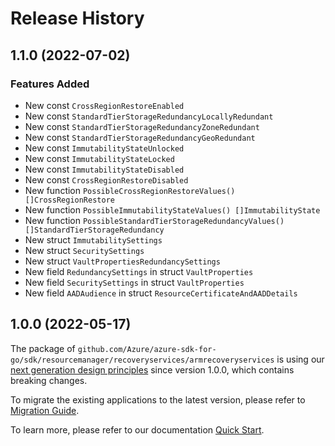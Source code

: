 # Release History

## 1.1.0 (2022-07-02)
### Features Added

- New const `CrossRegionRestoreEnabled`
- New const `StandardTierStorageRedundancyLocallyRedundant`
- New const `StandardTierStorageRedundancyZoneRedundant`
- New const `StandardTierStorageRedundancyGeoRedundant`
- New const `ImmutabilityStateUnlocked`
- New const `ImmutabilityStateLocked`
- New const `ImmutabilityStateDisabled`
- New const `CrossRegionRestoreDisabled`
- New function `PossibleCrossRegionRestoreValues() []CrossRegionRestore`
- New function `PossibleImmutabilityStateValues() []ImmutabilityState`
- New function `PossibleStandardTierStorageRedundancyValues() []StandardTierStorageRedundancy`
- New struct `ImmutabilitySettings`
- New struct `SecuritySettings`
- New struct `VaultPropertiesRedundancySettings`
- New field `RedundancySettings` in struct `VaultProperties`
- New field `SecuritySettings` in struct `VaultProperties`
- New field `AADAudience` in struct `ResourceCertificateAndAADDetails`


## 1.0.0 (2022-05-17)

The package of `github.com/Azure/azure-sdk-for-go/sdk/resourcemanager/recoveryservices/armrecoveryservices` is using our [next generation design principles](https://azure.github.io/azure-sdk/general_introduction.html) since version 1.0.0, which contains breaking changes.

To migrate the existing applications to the latest version, please refer to [Migration Guide](https://aka.ms/azsdk/go/mgmt/migration).

To learn more, please refer to our documentation [Quick Start](https://aka.ms/azsdk/go/mgmt).